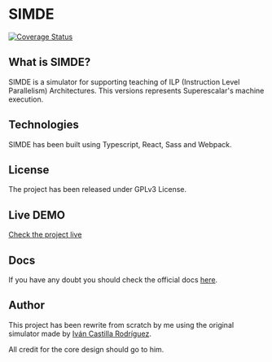 # SIMDE
[![Coverage Status](https://coveralls.io/repos/github/adrianabreu/SIMDE-Simulator/badge.svg?branch=master)](https://coveralls.io/github/adrianabreu/SIMDE-Simulator?branch=master)

## What is SIMDE?

SIMDE is a simulator for supporting teaching of ILP (Instruction Level Parallelism) Architectures. This versions represents Superescalar's machine execution.

## Technologies

SIMDE has been built using Typescript, React, Sass and Webpack.

## License

The project has been released under GPLv3 License.

## Live DEMO

[Check the project live](http://adrianabreu.com/SIMDE-Simulator/)

## Docs

If you have any doubt you should check the official docs [here](http://adrianabreu.com/SIMDE-Docs/).

## Author

This project has been rewrite from scratch by me using the original simulator made by [Iván Castilla Rodríguez](https://github.com/icasrod).

All credit for the core design should go to him.